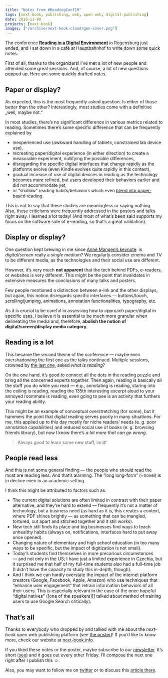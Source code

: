 ```yaml
---
title: "Notes from #ReadingConf19"
tags: [next-book, publishing, web, open web, digital-publishing]
date: 2019-11-08
projects: [next-book]
images: ["/archive/next-book-cloud/gen-cover.png"]
---
```

The conference [**Reading in a Digital Environment**](conf) in Regensburg just ended, and I sat down in a café at Hauptbahnhof to write down some quick notes. 

First of all, thanks to the organizers! I’ve met a lot of new people and attended some great sessions. And, of course, a lot of new questions popped up. Here are some quickly drafted notes.

## Paper or display?

As expected, this is the most frequently asked question. Is either of those better than the other? Interestingly, most studies come with a definitive „well, maybe not.“

In most studies, there’s no significant difference in various metrics related to reading. Sometimes there’s some specific difference that can be frequently explained by 

- inexperienced use (awkward handling of tablets, constrained lab device use),
- recreating paper/digital experience (in either direction) to create a measurable experiment, nullifying the possible differences,
- disregarding the specific digital interfaces that change rapidly as the platforms evolve (even Kindle evolves quite rapidly in this context),
- gradual increase of use of digital devices in reading as the technology becomes more refined, but users developed their behaviors earlier and did not accommodate yet,
- or “shallow” reading habits/behaviors which even [bleed into paper-based reading][bleed].

This is not to say that these studies are meaningless or saying nothing. Also, these criticisms were frequently addressed in the posters and talks right away. I learned a lot today! (And most of what’s been said supports my focus on the software side of e-reading, so that‘s a great validation).


## Display or display?

One question kept brewing in me since [Anne Mangen’s keynote][mangen]: is *digital/screen* really a *single medium*? We regularly consider cinema and TV to be different media, as the technologies and their social use are different.

However, it‘s very much **not apparent** that the tech behind PDFs, e-readers, or websites is very different. This might be the point that invalidates in extensive measures the conclusions of many talks and posters.

Few people mentioned a distinction between e-ink and the other displays, but again, this notion disregards specific interfaces — buttons/touch, scrolling/jumping, animations, annotation functionalities, typography, etc.

As it is crucial to be careful in assessing how to approach paper/digital in specific uses, I believe it is essential to be much more granular when delineating the media and, therefore, **abolish the notion of digital/screen/display media category**.


## Reading is a lot

This became the second theme of the conference — maybe even overshadowing the first one as the talks continued. Multiple sessions, crowned by [the last one][schneider], asked *what is reading*?

On the one hand, it’s good to connect all the dots in the reading puzzle and bring all the concerned experts together. Then again, reading is basically all the stuff you do while you read — e.g., annotating is reading, staring into the ceiling is reading, reading the 135th interesting excerpt aloud to your annoyed roommate is reading, even going to pee is an activity that furthers your reading ability.

This might be an example of conceptual overstretching (for some), but it hammers the point that digital reading serves poorly in many situations. For me, this applied up to this day mostly for niche readers’ needs (e. g. poor annotation capabilities) and reduced social use of books (e. g. browsing friends library), but now I know there’s *a lot more that can go wrong*.

> Always good to learn some new stuff, innit!


## People read less

And this is not some general finding — the people who should read the most are reading less. And that’s alarming. The “long long-form” (\~novel) is in decline even in an academic setting.

I think this might be attributed to factors such as:

- The current digital solutions are often limited in contrast with their paper alternative, and they‘re hard to extend — frequently it’s not a matter of technology, but a business need (as hard as it is, this creates a context, where PDF shines brightly — as something that can be mangled, tortured, cut apart and stitched together and it still works).
- New tech still finds its place and big businesses find ways to teach unhealthy habits (always on, notifications, interfaces hard to put away once opened).
- Changing nature of elementary and high school education (in too many ways to be specific, but the impact of digitization is not small).
- Today‘s students find themselves in more precarious circumstances — and not only in the US; I have just a limited experience in Czechia, but it surprised me that half of my full-time students also had a full-time job (I didn’t have the capacity to study this in-depth, though).
- And I think we can hardly overstate the impact of the internet platform creators (Google, Facebook, Apple, Amazon) who use techniques that “enhance user engagement“ that retrain information behaviors of all their users. This is especially relevant in the case of the once hopeful “digital natives” ([one of the speakers][] talked about method of training users to use Google Search critically).


## That’s all

Thanks to everybody who dropped by and talked with me about the *next-book* open web publishing platform (see [the poster][poster])! If you’d like to know more, check our website at [next-book.info][nb]. 

If you liked these notes or the poster, maybe subscribe to our [newsletter][nb]. It’s short ([see][nl-archive]) and it goes out every other Friday. I’ll compose the next one right after I publish this ☺️.

Also, you may want to follow me on [twitter][tw] or to discuss this [article there](tweet).


[nl-archive]: https://us20.campaign-archive.com/home/?u=f81ac979da2d23765713d081e&id=89f546e1fd
[poster]: https://twitter.com/endlife/status/1192375785010712576
[tweet]: https://twitter.com/endlife
[bleed]: https://www.theguardian.com/commentisfree/2018/aug/25/skim-reading-new-normal-maryanne-wolf
[tw]: https://twitter.com/endlife
[nb]: https://next-book.info
[mangen]: https://www.uni-regensburg.de/bibliothek/veranstaltungskalender/reading2019/programme/index.html#Mangen
[salmeron]: https://www.uni-regensburg.de/bibliothek/veranstaltungskalender/reading2019/programme/index.html#Salmeron
[schneider]: https://www.uni-regensburg.de/bibliothek/veranstaltungskalender/reading2019/programme/index.html#Schneider
[conf]: https://www.uni-regensburg.de/bibliothek/veranstaltungskalender/reading2019/index.html
